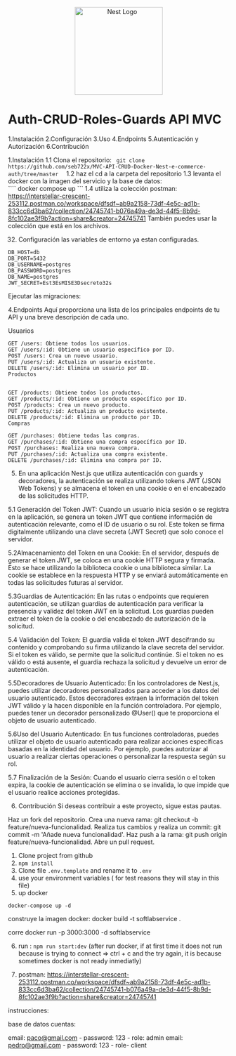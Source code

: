 <p align="center">
  <a href="http://nestjs.com/" target="blank"><img src="https://nestjs.com/img/logo-small.svg" width="200" alt="Nest Logo" /></a>
</p>


# Auth-CRUD-Roles-Guards API MVC



1.Instalación
2.Configuración
3.Uso
4.Endpoints
5.Autenticación y Autorización
6.Contribución



1.Instalación
1.1 Clona el repositorio:
```  git clone https://github.com/seb722x/MVC-API-CRUD-Docker-Nest-e-commerce-auth/tree/master   ```
1.2 haz el cd a la carpeta del repositorio
1.3 levanta el docker con la imagen del servicio y la base de datos:  
```` docker compose up    ```
1.4 utiliza la colección postman: https://interstellar-crescent-253112.postman.co/workspace/dfsdf~ab9a2158-73df-4e5c-ad1b-833cc6d3ba62/collection/24745741-b076a49a-de3d-44f5-8b9d-8fc102ae3f9b?action=share&creator=24745741 
También puedes usar la colección que está en los archivos.


32. Configuración
las variables de entorno ya estan configuradas.

```
DB_HOST=db
DB_PORT=5432
DB_USERNAME=postgres
DB_PASSWORD=postgres
DB_NAME=postgres
JWT_SECRET=Est3EsMISE3Dsecreto32s
```
Ejecutar las migraciones:

4.Endpoints
Aquí proporciona una lista de los principales endpoints de tu API y una breve descripción de cada uno.

Usuarios
```
GET /users: Obtiene todos los usuarios.
GET /users/:id: Obtiene un usuario específico por ID.
POST /users: Crea un nuevo usuario.
PUT /users/:id: Actualiza un usuario existente.
DELETE /users/:id: Elimina un usuario por ID.
Productos
```

```

GET /products: Obtiene todos los productos.
GET /products/:id: Obtiene un producto específico por ID.
POST /products: Crea un nuevo producto.
PUT /products/:id: Actualiza un producto existente.
DELETE /products/:id: Elimina un producto por ID.
Compras

```

```
GET /purchases: Obtiene todas las compras.
GET /purchases/:id: Obtiene una compra específica por ID.
POST /purchases: Realiza una nueva compra.
PUT /purchases/:id: Actualiza una compra existente.
DELETE /purchases/:id: Elimina una compra por ID.
```


5. En una aplicación Nest.js que utiliza autenticación con guards y decoradores, la autenticación se realiza utilizando tokens JWT (JSON Web Tokens) y se almacena el token en una cookie o en el encabezado de las solicitudes HTTP.

  5.1 Generación del Token JWT: Cuando un usuario inicia sesión o se registra en la aplicación, se genera un token JWT que contiene información de autenticación relevante, como el ID de usuario o su rol. Este token se firma digitalmente utilizando una clave secreta (JWT Secret) que solo conoce el servidor.

  5.2Almacenamiento del Token en una Cookie: En el servidor, después de generar el token JWT, se coloca en una cookie HTTP segura y firmada. Esto se hace utilizando la biblioteca cookie o una biblioteca similar. La cookie se establece en la respuesta HTTP y se enviará automáticamente en todas las solicitudes futuras al servidor.

  5.3Guardias de Autenticación: En las rutas o endpoints que requieren autenticación, se utilizan guardias de autenticación para verificar la presencia y validez del token JWT en la solicitud. Los guardias pueden extraer el token de la cookie o del encabezado de autorización de la solicitud.

  5.4 Validación del Token: El guardia valida el token JWT descifrando su contenido y comprobando su firma utilizando la clave secreta del servidor. Si el token es válido, se permite que la solicitud continúe. Si el token no es válido o está ausente, el guardia rechaza la solicitud y devuelve un error de autenticación.

  5.5Decoradores de Usuario Autenticado: En los controladores de Nest.js, puedes utilizar decoradores personalizados para acceder a los datos del usuario autenticado. Estos decoradores extraen la información del token JWT válido y la hacen disponible en la función controladora. Por ejemplo, puedes tener un decorador personalizado @User() que te proporciona el objeto de usuario autenticado.

  5.6Uso del Usuario Autenticado: En tus funciones controladoras, puedes utilizar el objeto de usuario autenticado para realizar acciones específicas basadas en la identidad del usuario. Por ejemplo, puedes autorizar al usuario a realizar ciertas operaciones o personalizar la respuesta según su rol.

  5.7 Finalización de la Sesión: Cuando el usuario cierra sesión o el token expira, la cookie de autenticación se elimina o se invalida, lo que impide que el usuario realice acciones protegidas.

6. Contribución
Si deseas contribuir a este proyecto, sigue estas pautas.

Haz un fork del repositorio.
Crea una nueva rama: git checkout -b feature/nueva-funcionalidad.
Realiza tus cambios y realiza un commit: git commit -m 'Añade nueva funcionalidad'.
Haz push a la rama: git push origin feature/nueva-funcionalidad.
Abre un pull request.



































1. Clone project from github
2. ```npm install```
3. Clone file ```.env.template``` and rename it to ```.env```
4. use your environment variables ( for test reasons they will stay in this file)
5. up docker
```
docker-compose up -d
```

construye la imagen docker:
docker build -t softlabservice .

corre docker run -p 3000:3000 -d softlabservice



6. run : ```npm run start:dev``` (after run docker, if at first time it does not run because is trying to connect => ctrl + c and the try again, 
it is because sometimes docker is not ready inmediatly)

7. postman: https://interstellar-crescent-253112.postman.co/workspace/dfsdf~ab9a2158-73df-4e5c-ad1b-833cc6d3ba62/collection/24745741-b076a49a-de3d-44f5-8b9d-8fc102ae3f9b?action=share&creator=24745741




instrucciones:

base de datos cuentas:

email: paco@gmail.com - password: 123 - role: admin
email: pedro@gmail.com - password: 123 - role- client

